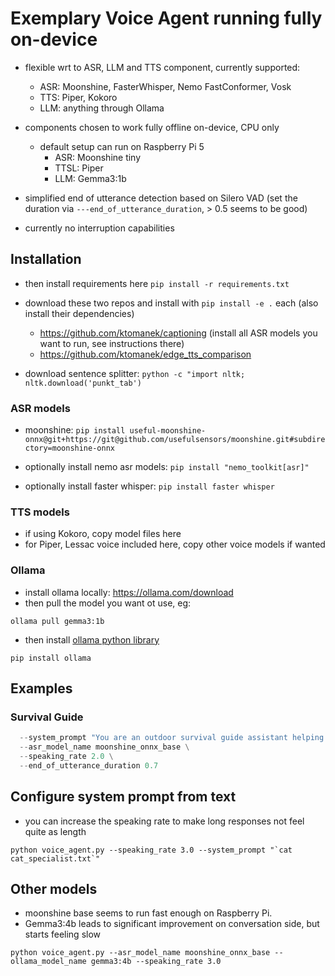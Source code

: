 # Exemplary Voice Agent running fully on-device

* flexible wrt to ASR, LLM and TTS component, currently supported:
   * ASR: Moonshine, FasterWhisper, Nemo FastConformer, Vosk
   * TTS: Piper, Kokoro
   * LLM: anything through Ollama
* components chosen to work fully offline on-device, CPU only
   * default setup can run on Raspberry Pi 5
      * ASR: Moonshine tiny
      * TTSL: Piper
      * LLM: Gemma3:1b

* simplified end of utterance detection based on Silero VAD (set the duration via ```---end_of_utterance_duration```, > 0.5 seems to be good)

* currently no interruption capabilities

## Installation

* then install requirements here
```pip install -r requirements.txt```

* download these two repos and install with ```pip install -e .``` each (also install their dependencies)
   * https://github.com/ktomanek/captioning (install all ASR models you want to run, see instructions there)
   * https://github.com/ktomanek/edge_tts_comparison

* download sentence splitter: ```python -c "import nltk; nltk.download('punkt_tab')```

### ASR models

* moonshine:
```pip install useful-moonshine-onnx@git+https://git@github.com/usefulsensors/moonshine.git#subdirectory=moonshine-onnx```

* optionally install nemo asr models: ```pip install "nemo_toolkit[asr]"```

* optionally install faster whisper: ```pip install faster whisper```

### TTS models

* if using Kokoro, copy model files here
* for Piper, Lessac voice included here, copy other voice models if wanted

### Ollama

* install ollama locally: https://ollama.com/download
* then pull the model you want ot use, eg: 

```ollama pull gemma3:1b```

* then install [ollama python library](https://github.com/ollama/ollama-python) 

```pip install ollama```


## Examples


### Survival Guide

```python voice_agent.py \
  --system_prompt "You are an outdoor survival guide assistant helping users, who have no internet access, no phone access, and are far from civilization to deal with challenges they experience in the outdoors. Please give helpful advice, but be VERY brief. Only provide details when explicitly asked for it." \
  --asr_model_name moonshine_onnx_base \
  --speaking_rate 2.0 \
  --end_of_utterance_duration 0.7
  ```

## Configure system prompt from text

* you can increase the speaking rate to make long responses not feel quite as length

```python voice_agent.py --speaking_rate 3.0 --system_prompt "`cat cat_specialist.txt`" ```

## Other models

* moonshine base seems to run fast enough on Raspberry Pi.
* Gemma3:4b leads to significant improvement on conversation side, but starts feeling slow

```python voice_agent.py --asr_model_name moonshine_onnx_base --ollama_model_name gemma3:4b --speaking_rate 3.0```
